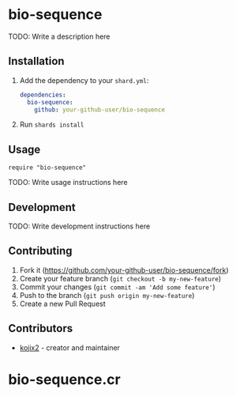 # bio-sequence

TODO: Write a description here

## Installation

1. Add the dependency to your `shard.yml`:

   ```yaml
   dependencies:
     bio-sequence:
       github: your-github-user/bio-sequence
   ```

2. Run `shards install`

## Usage

```crystal
require "bio-sequence"
```

TODO: Write usage instructions here

## Development

TODO: Write development instructions here

## Contributing

1. Fork it (<https://github.com/your-github-user/bio-sequence/fork>)
2. Create your feature branch (`git checkout -b my-new-feature`)
3. Commit your changes (`git commit -am 'Add some feature'`)
4. Push to the branch (`git push origin my-new-feature`)
5. Create a new Pull Request

## Contributors

- [kojix2](https://github.com/your-github-user) - creator and maintainer
# bio-sequence.cr
